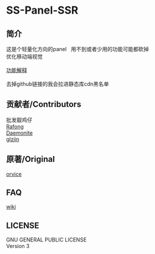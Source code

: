SS-Panel-SSR
================
简介
--------
这是个轻量化方向的panel &nbsp; 用不到或者少用的功能可能都砍掉<br>
优化移动端视觉<br>
<br>
[功能解释](https://bbs.bydisk.com/ss-panel-ssr-wiki.html)<br>
<br>
去掉github链接的我会拉进静态库cdn黑名单
</br>

贡献者/Contributors
----------------
批发靓鸡仔<br>
[Rafong](https://github.com/Rafong973)<br>
[Daemonite](https://github.com/Daemonite/material)<br>
[glzjin](https://github.com/glzjin/ss-panel-v3-mod)<br>

原著/Original
------------
[orvice](https://github.com/orvice)<br>

FAQ
------------------
[wiki](https://github.com/lan894734188/ss-panel-ssr/wiki)<br>

LICENSE
----------------------------
GNU GENERAL PUBLIC LICENSE<br/>
Version 3
